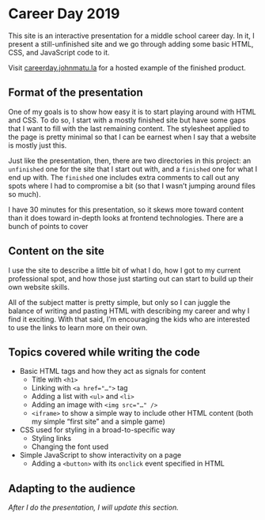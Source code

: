 # Career Day 2019
This site is an interactive presentation for a middle school career day. In it, I present a still-unfinished site and we go through adding some basic HTML, CSS, and JavaScript code to it.

Visit [careerday.johnmatu.la](https://careerday.johnmatu.la) for a hosted example of the finished product.

## Format of the presentation
One of my goals is to show how easy it is to start playing around with HTML and CSS. To do so, I start with a mostly finished site but have some gaps that I want to fill with the last remaining content. The stylesheet applied to the page is pretty minimal so that I can be earnest when I say that a website is mostly just this.

Just like the presentation, then, there are two directories in this project: an `unfinished` one for the site that I start out with, and a `finished` one for what I end up with. The `finished` one includes extra comments to call out any spots where I had to compromise a bit (so that I wasn’t jumping around files so much).

I have 30 minutes for this presentation, so it skews more toward content than it does toward in-depth looks at frontend technologies. There are a bunch of points to cover

## Content on the site
I use the site to describe a little bit of what I do, how I got to my current professional spot, and how those just starting out can start to build up their own website skills.

All of the subject matter is pretty simple, but only so I can juggle the balance of writing and pasting HTML with describing my career and why I find it exciting. With that said, I’m encouraging the kids who are interested to use the links to learn more on their own.

## Topics covered while writing the code
* Basic HTML tags and how they act as signals for content
  * Title with `<h1>`
  * Linking with `<a href="…">` tag
  * Adding a list with `<ul>` and `<li>`
  * Adding an image with `<img src="…" />`
  * `<iframe>` to show a simple way to include other HTML content (both my simple “first site” and a simple game)
* CSS used for styling in a broad-to-specific way
  * Styling links
  * Changing the font used
* Simple JavaScript to show interactivity on a page
  * Adding a `<button>` with its `onclick` event specified in HTML

## Adapting to the audience
_After I do the presentation, I will update this section._
